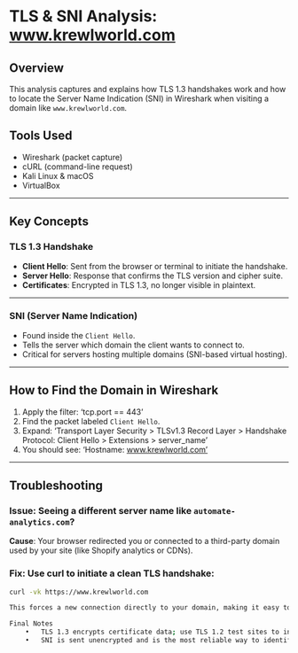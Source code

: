 # TLS & SNI Analysis: www.krewlworld.com

## Overview
This analysis captures and explains how TLS 1.3 handshakes work and how to locate the Server Name Indication (SNI) in Wireshark when visiting a domain like `www.krewlworld.com`.

## Tools Used
- Wireshark (packet capture)
- cURL (command-line request)
- Kali Linux & macOS
- VirtualBox

---

## Key Concepts

### TLS 1.3 Handshake
- **Client Hello**: Sent from the browser or terminal to initiate the handshake.
- **Server Hello**: Response that confirms the TLS version and cipher suite.
- **Certificates**: Encrypted in TLS 1.3, no longer visible in plaintext.

---

### SNI (Server Name Indication)
- Found inside the `Client Hello`.
- Tells the server which domain the client wants to connect to.
- Critical for servers hosting multiple domains (SNI-based virtual hosting).

---

## How to Find the Domain in Wireshark

1. Apply the filter: ‘tcp.port == 443’
2. Find the packet labeled `Client Hello`.
3. Expand: ‘Transport Layer Security > TLSv1.3 Record Layer > Handshake Protocol: Client Hello > Extensions > server_name’
4. You should see: ‘Hostname: www.krewlworld.com’

---

## Troubleshooting

### Issue: Seeing a different server name like `automate-analytics.com`?
**Cause**: Your browser redirected you or connected to a third-party domain used by your site (like Shopify analytics or CDNs).

### Fix: Use curl to initiate a clean TLS handshake:
```bash
curl -vk https://www.krewlworld.com

This forces a new connection directly to your domain, making it easy to capture the SNI.

Final Notes
	•	TLS 1.3 encrypts certificate data; use TLS 1.2 test sites to inspect certs.
	•	SNI is sent unencrypted and is the most reliable way to identify requested domains in encrypted traffic.

